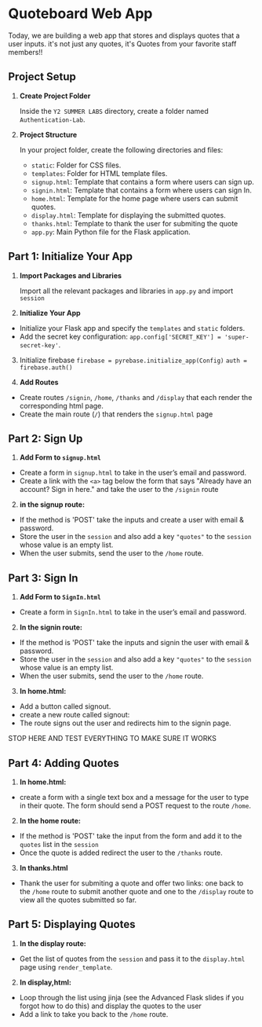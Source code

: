 # Quoteboard Web App


Today, we are building a web app that stores and displays quotes that a user inputs.
it's not just any quotes, it's Quotes from your favorite staff members!!


## Project Setup


1. **Create Project Folder**


   Inside the `Y2 SUMMER LABS` directory, create a folder named `Authentication-Lab`.


2. **Project Structure**


   In your project folder, create the following directories and files:
   - `static`: Folder for CSS files.
   - `templates`: Folder for HTML template files.
   - `signup.html`: Template that contains a form where users can sign up.
   - `signin.html`: Template that contains a form where users can sign In.
   - `home.html`: Template for the home page where users can submit quotes.
   - `display.html`: Template for displaying the submitted quotes.
   - `thanks.html`: Template to thank the user for submiting the quote
   - `app.py`: Main Python file for the Flask application.


## Part 1: Initialize Your App


1. **Import Packages and Libraries**


   Import all the relevant packages and libraries in `app.py` and import `session`


2. **Initialize Your App**

- Initialize your Flask app and specify the `templates` and `static` folders.
- Add the secret key configuration:
`app.config['SECRET_KEY'] = 'super-secret-key'`.

3. Initialize firebase 
`firebase = pyrebase.initialize_app(Config)`
`auth = firebase.auth()`

4. **Add Routes**

-  Create routes  `/signin`, `/home`, `/thanks` and `/display` that each render the corresponding html page.
-  Create the main route (`/`) that renders the `signup.html` page


## Part 2: Sign Up 

1. **Add Form to `signup.html`**

- Create a form in `signup.html` to take in the user’s email and password.
- Create a link with the `<a>` tag below the form that says "Already have an account? Sign in here." and take the user to the `/signin` route


2. **in the signup route:**

- If the method is 'POST' take the inputs and create a user with email & password.
- Store the user in the `session` and also add a key `"quotes"` to the `session` whose value is an empty list.
- When the user submits, send the user to the `/home` route.


## Part 3: Sign In 

1. **Add Form to `SignIn.html`**

  - Create a form in `SignIn.html` to take in the user’s email and password.


2. **In the signin route:**

- If the method is 'POST' take the inputs and signin the user with email & password.
- Store the user in the `session` and also add a key `"quotes"` to the `session` whose value is an empty list.
- When the user submits, send the user to the `/home` route.

3. **In home.html:**
- Add a button called signout.
- create a new route called signout:
- The route signs out the user and redirects him to the signin page.

STOP HERE AND TEST EVERYTHING TO MAKE SURE IT WORKS

## Part 4: Adding Quotes 

1. **In home.html:**
- create a form with a single text box and a message for the user to type in their quote. The form should send a POST request to the route `/home`.

2. **In the home route:**
- If the method is 'POST' take the input from the form and add it to the `quotes` list in the `session`
- Once the quote is added redirect the user to the `/thanks` route.
  
3. **In thanks.html**
- Thank the user for submiting a quote and offer two links: one back to the `/home` route to submit another quote and one to the `/display` route to view all the quotes submitted so far.

## Part 5: Displaying Quotes 

1. **In the display route:**
- Get the list of quotes from the `session` and pass it to the `display.html` page using `render_template`.

2. **In display,html:**
- Loop through the list using jinja (see the Advanced Flask slides if you forgot how to do this) and display the quotes to the user
- Add a link to take you back to the `/home` route.

